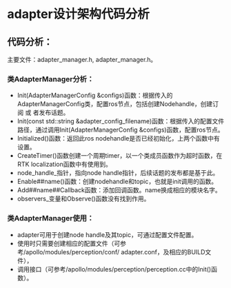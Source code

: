 # adapter设计架构代码分析
## 代码分析：
主要文件：adapter_manager.h, adapter_manager.h。

### 类AdapterManager分析：
 * Init(AdapterManagerConfig &configs)函数：根据传入的AdapterManagerConfig类，配置ros节点，包括创建Nodehandle，创建订阅	或	者发布话题。
 * Init(const std::string &adapter_config_filename)函数：根据传入的配置文件路径，通过调用Init(AdapterManagerConfig &configs)函数，配置ros节点。
 * Initialized()函数：返回此ros nodehandle是否已经初始化，上两个函数中有设置。
 * CreateTimer()函数创建一个周期timer，以一个类成员函数作为超时函数，在RTK localization函数中有使用到。
 * node_handle_指针，指向node handle指针，后续话题的发布都是基于此。
 * Enable##name()函数：创建nodehandle和topic，也就是init调用的函数。
 * Add##name##Callback函数：添加回调函数。name换成相应的模块名字。
 * observers_变量和Observe()函数没有找到作用。
### 类AdapterManager使用：
 * adapter可用于创建node handle及其topic，可通过配置文件配置。
 * 使用时只需要创建相应的配置文件（可参考/apollo/modules/perception/conf/ adapter.conf，及相应的BUILD文件），
 * 调用接口（可参考/apollo/modules/perception/perception.cc中的Init()函数）。
